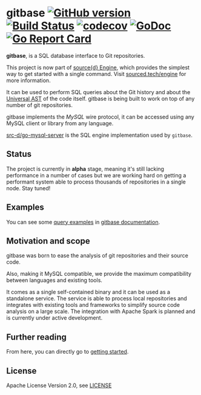 # gitbase [![GitHub version](https://badge.fury.io/gh/src-d%2Fgitbase.svg)](https://github.com/src-d/gitbase/releases) [![Build Status](https://travis-ci.com/src-d/gitbase.svg?branch=master)](https://travis-ci.com/src-d/gitbase) [![codecov](https://codecov.io/gh/src-d/gitbase/branch/master/graph/badge.svg)](https://codecov.io/gh/src-d/gitbase) [![GoDoc](https://godoc.org/gopkg.in/src-d/gitbase.v0?status.svg)](https://godoc.org/gopkg.in/src-d/gitbase.v0) [![Go Report Card](https://goreportcard.com/badge/github.com/src-d/gitbase)](https://goreportcard.com/report/github.com/src-d/gitbase)

**gitbase**, is a SQL database interface to Git repositories.

This project is now part of [source{d} Engine](https://sourced.tech/engine),
which provides the simplest way to get started with a single command.
Visit [sourced.tech/engine](https://sourced.tech/engine) for more information.

It can be used to perform SQL queries about the Git history and
about the [Universal AST](https://doc.bblf.sh/) of the code itself. gitbase is being built to work on top of any number of git repositories.

gitbase implements the *MySQL* wire protocol, it can be accessed using any MySQL
client or library from any language.

[src-d/go-mysql-server](https://github.com/src-d/go-mysql-server) is the SQL engine implementation used by `gitbase`.

## Status

The project is currently in **alpha** stage, meaning it's still lacking performance in a number of cases but we are working hard on getting a performant system able to process thousands of repositories in a single node. Stay tuned!

## Examples

You can see some [query examples](/docs/using-gitbase/examples.md) in [gitbase documentation](/docs).

## Motivation and scope

gitbase was born to ease the analysis of git repositories and their source code.

Also, making it MySQL compatible, we provide the maximum compatibility between languages and existing tools.

It comes as a single self-contained binary and it can be used as a standalone service. The service is able to process local repositories and integrates with existing tools and frameworks to simplify source code analysis on a large scale.
The integration with Apache Spark is planned and is currently under active development.

## Further reading

From here, you can directly go to [getting started](/docs/using-gitbase/getting-started.md).

## License

Apache License Version 2.0, see [LICENSE](LICENSE)
